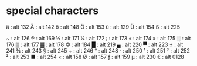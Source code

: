 # special characters

ä : alt 132
Ä : alt 142
ö : alt 148
Ö : alt 153
ü : alt 129
Ü : alt 154
ß : alt 225

~ : alt 126
® : alt 169
½ : alt 171
¼ : alt 172
¡ : alt 173
« : alt 174
» : alt 175
░ : alt 176
▒ : alt 177
▓ : alt 178
© : alt 184
█ : alt 219
▄ : alt 220
▀ : alt 223
± : alt 241
¾ : alt 243
§ : alt 245
÷ : alt 246
° : alt 248
· : alt 250
¹ : alt 251
³ : alt 252
² : alt 253
■ : alt 254
× : alt 158
Ø : alt 157
ƒ : alt 159
µ : alt 230
€ : alt 0128

